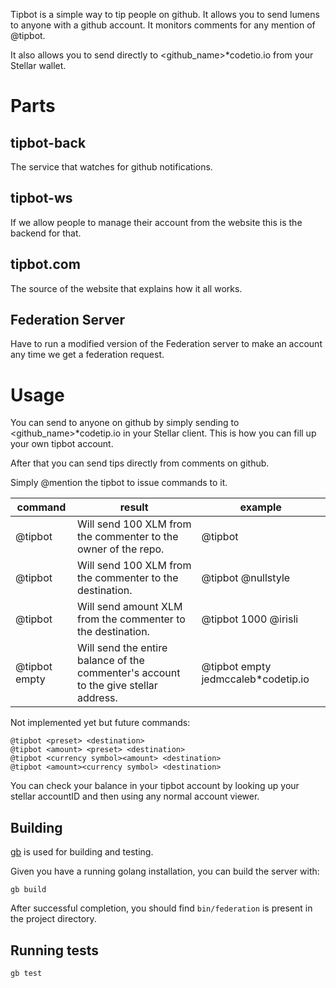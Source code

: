 
Tipbot is a simple way to tip people on github. It allows you to send lumens to anyone with a github account. It monitors comments for any mention of @tipbot.

It also allows you to send directly to <github_name>*codetio.io from your Stellar wallet.

# Parts

## tipbot-back
The service that watches for github notifications.

## tipbot-ws
If we allow people to manage their account from the website this is the backend for that.

## tipbot.com
The source of the website that explains how it all works.

## Federation Server
Have to run a modified version of the Federation server to make an account any time we get a federation request.

# Usage
You can send to anyone on github by simply sending to <github_name>*codetip.io in your Stellar client. This is how you can fill up your own tipbot account.

After that you can send tips directly from comments on github.

Simply @mention the tipbot to issue commands to it.

command | result | example
-----|----|------
@tipbot | Will send 100 XLM from the commenter to the owner of the repo. | @tipbot
@tipbot <destination> | Will send 100 XLM from the commenter to the destination. | @tipbot @nullstyle
@tipbot <amount> <destination> | Will send amount XLM from the commenter to the destination. | @tipbot 1000 @irisli
@tipbot empty <stellar address or account ID> | Will send the entire balance of the commenter's account to the give stellar address. | @tipbot empty jedmccaleb*codetip.io

Not implemented yet but future commands:
```
@tipbot <preset> <destination>
@tipbot <amount> <preset> <destination>
@tipbot <currency symbol><amount> <destination>
@tipbot <amount><currency symbol> <destination>
```

You can check your balance in your tipbot account by looking up your stellar accountID and then using any normal account viewer.


## Building

[gb](http://getgb.io) is used for building and testing.

Given you have a running golang installation, you can build the server with:

```
gb build
```

After successful completion, you should find `bin/federation` is present in the project directory.

## Running tests

```
gb test
```